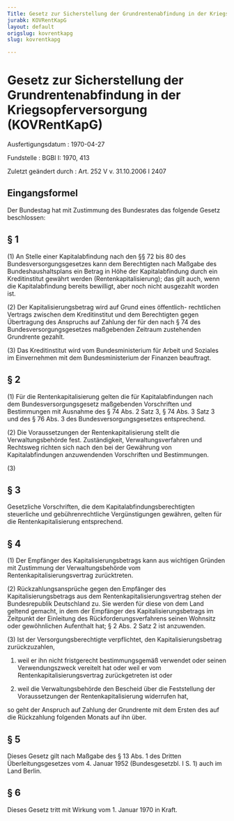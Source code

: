 ```yaml
---
Title: Gesetz zur Sicherstellung der Grundrentenabfindung in der Kriegsopferversorgung
jurabk: KOVRentKapG
layout: default
origslug: kovrentkapg
slug: kovrentkapg

---
```


# Gesetz zur Sicherstellung der Grundrentenabfindung in der Kriegsopferversorgung (KOVRentKapG)

Ausfertigungsdatum
:   1970-04-27

Fundstelle
:   BGBl I: 1970, 413

Zuletzt geändert durch
:   Art. 252 V v. 31.10.2006 I 2407


## Eingangsformel

Der Bundestag hat mit Zustimmung des Bundesrates das folgende Gesetz
beschlossen:


## § 1

(1) An Stelle einer Kapitalabfindung nach den §§ 72 bis 80 des
Bundesversorgungsgesetzes kann dem Berechtigten nach Maßgabe des
Bundeshaushaltsplans ein Betrag in Höhe der Kapitalabfindung durch ein
Kreditinstitut gewährt werden (Rentenkapitalisierung); das gilt auch,
wenn die Kapitalabfindung bereits bewilligt, aber noch nicht
ausgezahlt worden ist.

(2) Der Kapitalisierungsbetrag wird auf Grund eines öffentlich-
rechtlichen Vertrags zwischen dem Kreditinstitut und dem Berechtigten
gegen Übertragung des Anspruchs auf Zahlung der für den nach § 74 des
Bundesversorgungsgesetzes maßgebenden Zeitraum zustehenden Grundrente
gezahlt.

(3) Das Kreditinstitut wird vom Bundesministerium für Arbeit und
Soziales im Einvernehmen mit dem Bundesministerium der Finanzen
beauftragt.


## § 2

(1) Für die Rentenkapitalisierung gelten die für Kapitalabfindungen
nach dem Bundesversorgungsgesetz maßgebenden Vorschriften und
Bestimmungen mit Ausnahme des § 74 Abs. 2 Satz 3, § 74 Abs. 3 Satz 3
und des § 76 Abs. 3 des Bundesversorgungsgesetzes entsprechend.

(2) Die Voraussetzungen der Rentenkapitalisierung stellt die
Verwaltungsbehörde fest. Zuständigkeit, Verwaltungsverfahren und
Rechtsweg richten sich nach den bei der Gewährung von
Kapitalabfindungen anzuwendenden Vorschriften und Bestimmungen.

(3)


## § 3

Gesetzliche Vorschriften, die dem Kapitalabfindungsberechtigten
steuerliche und gebührenrechtliche Vergünstigungen gewähren, gelten
für die Rentenkapitalisierung entsprechend.


## § 4

(1) Der Empfänger des Kapitalisierungsbetrags kann aus wichtigen
Gründen mit Zustimmung der Verwaltungsbehörde vom
Rentenkapitalisierungsvertrag zurücktreten.

(2) Rückzahlungsansprüche gegen den Empfänger des
Kapitalisierungsbetrags aus dem Rentenkapitalisierungsvertrag stehen
der Bundesrepublik Deutschland zu. Sie werden für diese von dem Land
geltend gemacht, in dem der Empfänger des Kapitalisierungsbetrags im
Zeitpunkt der Einleitung des Rückforderungsverfahrens seinen Wohnsitz
oder gewöhnlichen Aufenthalt hat; § 2 Abs. 2 Satz 2 ist anzuwenden.

(3) Ist der Versorgungsberechtigte verpflichtet, den
Kapitalisierungsbetrag zurückzuzahlen,

1.  weil er ihn nicht fristgerecht bestimmungsgemäß verwendet oder seinen
    Verwendungszweck vereitelt hat oder weil er vom
    Rentenkapitalisierungsvertrag zurückgetreten ist oder


2.  weil die Verwaltungsbehörde den Bescheid über die Feststellung der
    Voraussetzungen der Rentenkapitalisierung widerrufen hat,



so geht der Anspruch auf Zahlung der Grundrente mit dem Ersten des auf
die Rückzahlung folgenden Monats auf ihn über.


## § 5

Dieses Gesetz gilt nach Maßgabe des § 13 Abs. 1 des Dritten
Überleitungsgesetzes vom 4. Januar 1952 (Bundesgesetzbl. I S. 1) auch
im Land Berlin.


## § 6

Dieses Gesetz tritt mit Wirkung vom 1. Januar 1970 in Kraft.

